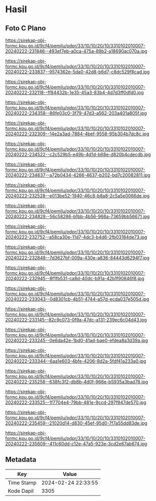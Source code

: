 # Hasil

## Foto C Plano

https://sirekap-obj-formc.kpu.go.id/9cf4/pemilu/pdpr/33/10/10/20/10/3310102010007-20240222-231846--493ef7eb-a0ca-475a-89b2-a18690ac070a.jpg

https://sirekap-obj-formc.kpu.go.id/9cf4/pemilu/pdpr/33/10/10/20/10/3310102010007-20240222-233837--9574362e-5da0-42d8-b6d7-c8dc529f8cad.jpg

https://sirekap-obj-formc.kpu.go.id/9cf4/pemilu/pdpr/33/10/10/20/10/3310102010007-20240222-232118--ff84432b-1e35-45a3-83b4-4d7d3ff0dfd0.jpg

https://sirekap-obj-formc.kpu.go.id/9cf4/pemilu/pdpr/33/10/10/20/10/3310102010007-20240222-234358--86fe03c0-3f79-47d3-a562-203a401a805f.jpg

https://sirekap-obj-formc.kpu.go.id/9cf4/pemilu/pdpr/33/10/10/20/10/3310102010007-20240222-232309--14e2a3ad-7884-4bef-9558-95b304b7dc8c.jpg

https://sirekap-obj-formc.kpu.go.id/9cf4/pemilu/pdpr/33/10/10/20/10/3310102010007-20240222-234522--c2c529b5-e49b-4d1d-b68e-d820b4cdecdb.jpg

https://sirekap-obj-formc.kpu.go.id/9cf4/pemilu/pdpr/33/10/10/20/10/3310102010007-20240222-234637--a72b0434-4266-4637-b202-bd7c20082811.jpg

https://sirekap-obj-formc.kpu.go.id/9cf4/pemilu/pdpr/33/10/10/20/10/3310102010007-20240222-232528--e013be52-1940-46c8-b8a8-2c5a5e0066de.jpg

https://sirekap-obj-formc.kpu.go.id/9cf4/pemilu/pdpr/33/10/10/20/10/3310102010007-20240222-234828--56c58286-b1bb-4b56-966a-73659bb56671.jpg

https://sirekap-obj-formc.kpu.go.id/9cf4/pemilu/pdpr/33/10/10/20/10/3310102010007-20240222-232752--a58ca30e-11d7-4dc3-b4d6-2fb03184de73.jpg

https://sirekap-obj-formc.kpu.go.id/9cf4/pemilu/pdpr/33/10/10/20/10/3310102010007-20240222-232848--7d3627bf-009a-430e-a836-84443d6294f7.jpg

https://sirekap-obj-formc.kpu.go.id/9cf4/pemilu/pdpr/33/10/10/20/10/3310102010007-20240222-232945--8f1fb531-ca8d-40dc-b91a-42b1f90846f8.jpg

https://sirekap-obj-formc.kpu.go.id/9cf4/pemilu/pdpr/33/10/10/20/10/3310102010007-20240222-233043--0d8301cb-4b51-4744-a57d-ecda037e505d.jpg

https://sirekap-obj-formc.kpu.go.id/9cf4/pemilu/pdpr/33/10/10/20/10/3310102010007-20240222-233145--82c9c073-0f9a-47dc-a131-239ec6c04d43.jpg

https://sirekap-obj-formc.kpu.go.id/9cf4/pemilu/pdpr/33/10/10/20/10/3310102010007-20240222-233245--0e6da42e-1bd0-41ad-bae0-efdea8a3d39a.jpg

https://sirekap-obj-formc.kpu.go.id/9cf4/pemilu/pdpr/33/10/10/20/10/3310102010007-20240222-233344--6aa1e603-4bfe-4206-8d2a-5fdf41a233a0.jpg

https://sirekap-obj-formc.kpu.go.id/9cf4/pemilu/pdpr/33/10/10/20/10/3310102010007-20240222-235258--638fc3f2-db8b-4d0f-966e-b5935a3bad78.jpg

https://sirekap-obj-formc.kpu.go.id/9cf4/pemilu/pdpr/33/10/10/20/10/3310102010007-20240222-233525--1f7704e4-79bb-481e-9ccd-297f947de570.jpg

https://sirekap-obj-formc.kpu.go.id/9cf4/pemilu/pdpr/33/10/10/20/10/3310102010007-20240222-235459--21020d14-d830-45ef-95d0-7f7a55dd83de.jpg

https://sirekap-obj-formc.kpu.go.id/9cf4/pemilu/pdpr/33/10/10/20/10/3310102010007-20240222-235609--411c60dd-c12e-47a5-923e-3cd2e67ab674.jpg


## Metadata

| Key        | Value               |
| ---------- | ------------------- |
| Time Stamp | 2024-02-24 22:33:55 |
| Kode Dapil | 3305                |



